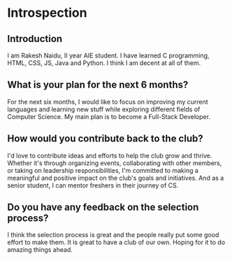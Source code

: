 # Introspection
## Introduction
I am Rakesh Naidu, II year AIE student. I have learned C programming, HTML, CSS, JS, Java and Python. I think I am decent at all of them.

## What is your plan for the next 6 months?
For the next six months, I would like to focus on improving my current languages and learning new stuff while exploring different fields of Computer Science. My main plan is to become a Full-Stack Developer.

## How would you contribute back to the club?
I'd love to contribute ideas and efforts to help the club grow and thrive.
Whether it's through organizing events, collaborating with other members, or taking on leadership responsibilities, I'm committed to making a meaningful and positive impact on the club's goals and initiatives. And as a senior student, I can mentor freshers in their journey of CS.

## Do you have any feedback on the selection process?
I think the selection process is great and the people really put some good effort to make them. It is great to have a club of our own. Hoping for it to do amazing things ahead.
